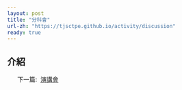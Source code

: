 ```yaml
---
layout: post
title: "分科會"
url-zh: "https://tjsctpe.github.io/activity/discussion"
ready: true
---
```


## 介紹

<ul>
<tr>下一篇:&nbsp;</tr>
<a href="{{ site.baseurl }}/activity/address">
演講會
</a>
</ul>